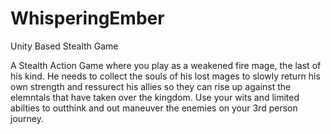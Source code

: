 # WhisperingEmber
Unity Based Stealth Game

A Stealth Action Game where you play as a weakened fire mage, the last of his kind. He needs to collect the souls of his lost mages to slowly return his own strength and ressurect his allies so they can rise up against the elemntals that have taken over the kingdom.
Use your wits and limited abilties to outthink and out maneuver the enemies on your 3rd person journey. 
